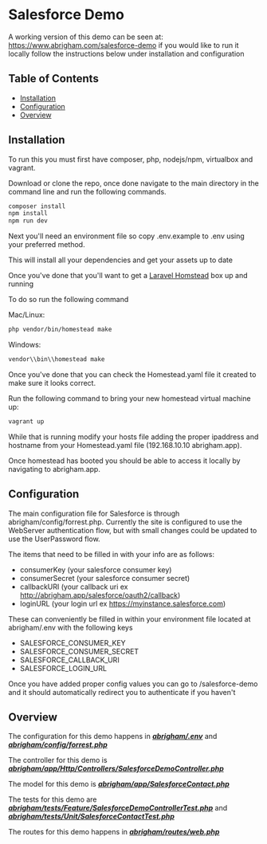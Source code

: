 # Salesforce Demo

A working version of this demo can be seen at: https://www.abrigham.com/salesforce-demo 
if you would like to run it locally follow the instructions below under installation and configuration

## Table of Contents
* [Installation](#installation)
* [Configuration](#configuration)
* [Overview](#overview)


## Installation
To run this you must first have composer, php, nodejs/npm, virtualbox and vagrant.

Download or clone the repo, once done navigate to the main directory in the command line and run the following commands.
```bash
composer install
npm install
npm run dev
```

Next you'll need an environment file so copy .env.example to .env using your preferred method.

This will install all your dependencies and get your assets up to date

Once you've done that you'll want to get a [Laravel Homstead](https://laravel.com/docs/5.4/homestead#per-project-installation) box up and running

To do so run the following command

Mac/Linux:
```bash
php vendor/bin/homestead make
```

Windows:
```bash
vendor\\bin\\homestead make
```

Once you've done that you can check the Homestead.yaml file it created to make sure it looks correct.

Run the following command to bring your new homestead virtual machine up:
```bash
vagrant up
```

While that is running modify your hosts file adding the proper ipaddress and hostname from your 
Homestead.yaml file (192.168.10.10 abrigham.app).

Once homestead has booted you should be able to access it locally by navigating to abrigham.app.

## Configuration

The main configuration file for Salesforce is through abrigham/config/forrest.php. Currently the site is configured
to use the WebServer authentication flow, but with small changes could be updated to use the UserPassword
flow.

The items that need to be filled in with your info are as follows:

* consumerKey (your salesforce consumer key)
* consumerSecret (your salesforce consumer secret)
* callbackURI (your callback uri ex http://abrigham.app/salesforce/oauth2/callback)
* loginURL (your login url ex https://myinstance.salesforce.com)

These can conveniently be filled in within your environment file located at abrigham/.env with the following keys

* SALESFORCE_CONSUMER_KEY
* SALESFORCE_CONSUMER_SECRET
* SALESFORCE_CALLBACK_URI
* SALESFORCE_LOGIN_URL

Once you have added proper config values you can go to /salesforce-demo and it should automatically redirect
you to authenticate if you haven't

## Overview

The configuration for this demo happens in **_[abrigham/.env](https://github.com/abrigham1/abrigham/blob/master/.env.example)_** and **_[abrigham/config/forrest.php](https://github.com/abrigham1/abrigham/blob/master/config/forrest.php)_**

The controller for this demo is **_[abrigham/app/Http/Controllers/SalesforceDemoController.php](https://github.com/abrigham1/abrigham/blob/master/app/Http/Controllers/SalesforceDemoController.php)_**

The model for this demo is **_[abrigham/app/SalesforceContact.php](https://github.com/abrigham1/abrigham/blob/master/app/SalesforceContact.php)_**

The tests for this demo are **_[abrigham/tests/Feature/SalesforceDemoControllerTest.php](https://github.com/abrigham1/abrigham/blob/master/tests/Feature/SalesforceDemoControllerTest.php)_** and **_[abrigham/tests/Unit/SalesforceContactTest.php](https://github.com/abrigham1/abrigham/blob/master/tests/Unit/SalesforceContactTest.php)_**

The routes for this demo happens in **_[abrigham/routes/web.php](https://github.com/abrigham1/abrigham/blob/master/routes/web.php)_**